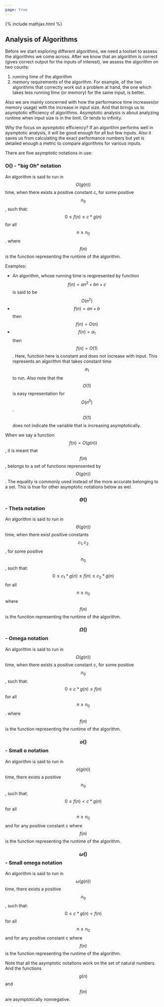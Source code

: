 ```yaml
---
page: true
---
```

{% include mathjax.html %}

## Analysis of Algorithms

Before we start exploring different algorithms, we need a toolset to assess the algorithms we come across.
After we know that an algorithm is correct (gives correct output for the inputs of interest), we assess the algorithm on two counts:
1) running time of the algorithm
2) memory requirements of the algorithm.
For example, of the two algorithms that correctly work out a problem at hand, the one which takes less running time (or memory) for the same input, is better.

Also we are mainly concerned with how the performance time increases(or memory usage) with the increase in input size.
And that brings us to asymptotic efficiency of algorithms.
Asymptotic analysis is about analyzing runtime when input size is in the limit. Or tends to infinity.
 
Why the focus on aysmptotic efficiency?
If an algorithm performs well in aysmptotic analysis, it will be good enough for all but few inputs.
Also it saves us from calculating the exact performance numbers but yet is detailed enough a metric to compare algorithms for various inputs.


There are five asymptotic notations in use:

### O() - "big Oh" notation

An algorithm is said to run in $$O(g(n))$$ time, when there exists a positive constant c, for some positive $$ n_0 $$, such that:
$$ 0 \le f(n) \le c * g(n) $$ for all $$ n  \ge n_0 $$.
where $$f(n) $$ is the function representing the runtime of the algorithm.

Examples:
* An algorithm, whose running time is reqpresented by function $$f(n) = an^2 + bn +c $$ is said to be  $$ O(n^2) $$
* $$f(n) = an+ b$$ then $$ f(n) = O(n)$$
* $$f(n) = a_1 $$ then $$f(n) = O(1) $$.  Here, function here is constant and does not increase with input. This represents an algorithm that takes constant time $$a_1$$ to run. Also note that the  $$O(1)$$ is easy representation for $$O(n^0)$$. $$O(1)$$ does not indicate the variable that is increasing asymptotically.

When we say a function $$f(n) = O(g(n))$$, it is meant that $$f(n)$$, belongs to a set of functions reprensented by $$O(g(n))$$.
The equality is commonly used instead of the more accurate belonging to a set. This is true for other asymptotic notations below as wel.

### $$\Theta()$$ - Theta notation 

An algorithm is said to run in $$ \Theta(g(n)) $$ time, when there exist positive constants $$ c_1 , c_2 $$, for some positive $$ n_0 $$, such that:
$$ 0 \le c_1 * g(n) \le f(n) \le c_2 * g(n) $$ for all $$ n \ge n_0 $$
where $$ f(n) $$ is the function representing the runtime of the algorithm.

### $$\Omega()$$ - Omega notation

An algorithm is said to run in $$\Omega(g(n))$$ time, when there exists a positive constant c, for some positive $$ n_0 $$, such that:
$$ 0 \le  c * g(n) \le f(n) $$ for all $$ n  \ge n_0 $$.
where $$f(n) $$ is the function representing the runtime of the algorithm.

### $$o()$$ - Small o notation

An algorithm is said to run in $$o(g(n))$$ time, there exists a positive $$ n_0 $$, such that:
$$ 0 \le f(n) \lt c * g(n) $$ for all $$ n  \ge n_0 $$ and for any positive constant c
where $$f(n) $$ is the function representing the runtime of the algorithm.

### $$\omega()$$ - Small omega notation

An algorithm is said to run in $$\omega(g(n))$$ time, there exists a positive $$ n_0 $$, such that:
$$ 0 \le c * g(n) \lt f(n) $$ for all $$ n  \ge n_0 $$ and for any positive constant c
where $$f(n) $$ is the function representing the runtime of the algorithm.


Note that all the asymptotic notations work on the set of natural numbers. And the functions $$g(n)$$ and $$f(n)$$ are asymptotically nonnegative.


